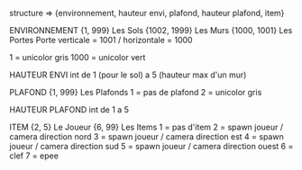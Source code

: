 structure =>	{environnement, hauteur envi, plafond, hauteur plafond, item}

ENVIRONNEMENT
{1, 999}		Les Sols
{1002, 1999}	Les Murs
{1000, 1001}	Les Portes
Porte verticale = 1001 / horizontale = 1000

1 = unicolor gris
1000 = unicolor vert

HAUTEUR ENVI
int de 1 (pour le sol) a 5 (hauteur max d'un mur)

PLAFOND
{1, 999}		Les Plafonds
1 = pas de plafond
2 = unicolor gris

HAUTEUR PLAFOND
int de 1 a 5

ITEM
{2, 5}		Le Joueur
{6, 99}		Les Items
1 = pas d'item
2 = spawn joueur / camera direction nord
3 = spawn joueur / camera direction est
4 = spawn joueur / camera direction sud
5 = spawn joueur / camera direction ouest
6 = clef
7 = epee
